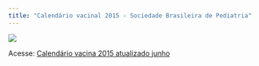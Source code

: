 ```yaml
---
title: "Calendário vacinal 2015 - Sociedade Brasileira de Pediatria"
---
```


<div class="wrapper" data-grid="center spacing">
    <div data-cell="">
        <p><img src="http://2.bp.blogspot.com/-Tp-YOomZFEY/VbbzEDGoexI/AAAAAAAAAJA/6F6v7pjcHrE/s1600/images.jpg" /></p>
    </div>
    <div data-cell="">
        <p>Acesse: <a href="http://www.sbp.com.br/src/uploads/2012/12/calendario-vacina-2015-atualizado-junho.pdf">Calendário vacina 2015 atualizado junho</a></p>
    </div>
</div>